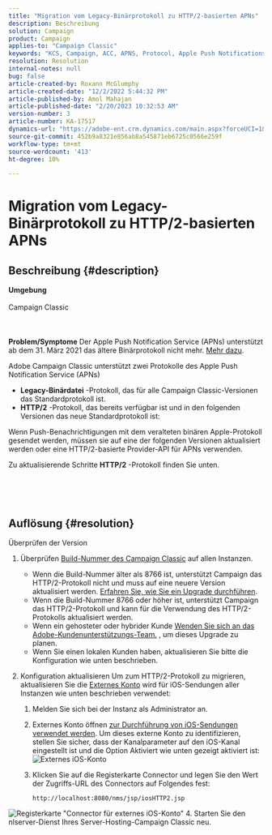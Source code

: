 ```yaml
---
title: "Migration vom Legacy-Binärprotokoll zu HTTP/2-basierten APNs"
description: Beschreibung
solution: Campaign
product: Campaign
applies-to: "Campaign Classic"
keywords: "KCS, Campaign, ACC, APNS, Protocol, Apple Push Notifications"
resolution: Resolution
internal-notes: null
bug: false
article-created-by: Roxann McGlumphy
article-created-date: "12/2/2022 5:44:32 PM"
article-published-by: Amol Mahajan
article-published-date: "2/20/2023 10:32:53 AM"
version-number: 3
article-number: KA-17517
dynamics-url: "https://adobe-ent.crm.dynamics.com/main.aspx?forceUCI=1&pagetype=entityrecord&etn=knowledgearticle&id=f6cc88f5-6872-ed11-9561-6045bd006079"
source-git-commit: 452b9a8321e856ab8a545871eb6725c0566e259f
workflow-type: tm+mt
source-wordcount: '413'
ht-degree: 10%

---
```


# Migration vom Legacy-Binärprotokoll zu HTTP/2-basierten APNs

## Beschreibung {#description}

<b>Umgebung</b><br><br>Campaign Classic<br><br> <br><br><b>Problem/Symptome</b>
Der Apple Push Notification Service (APNs) unterstützt ab dem 31. März 2021 das ältere Binärprotokoll nicht mehr. [Mehr dazu](https://developer.apple.com/news/?id=c88acm2b).

Adobe Campaign Classic unterstützt zwei Protokolle des Apple Push Notification Service (APNs)

- <b>Legacy-Binärdatei</b> -Protokoll, das für alle Campaign Classic-Versionen das Standardprotokoll ist.
- <b>HTTP/2</b> -Protokoll, das bereits verfügbar ist und in den folgenden Versionen das neue Standardprotokoll ist:


Wenn Push-Benachrichtigungen mit dem veralteten binären Apple-Protokoll gesendet werden, müssen sie auf eine der folgenden Versionen aktualisiert werden oder eine HTTP/2-basierte Provider-API für APNs verwenden.

Zu aktualisierende Schritte <b>HTTP/2</b> -Protokoll finden Sie unten.


<br><br> 

## Auflösung {#resolution}

Überprüfen der Version
1. Überprüfen [Build-Nummer des Campaign Classic](https://experienceleague.adobe.com/docs/campaign-classic/using/getting-started/starting-with-adobe-campaign/launching-adobe-campaign.html?lang=de#getting-your-campaign-version) auf allen Instanzen.

   - Wenn die Build-Nummer älter als 8766 ist, unterstützt Campaign das HTTP/2-Protokoll nicht und muss auf eine neuere Version aktualisiert werden. [Erfahren Sie, wie Sie ein Upgrade durchführen](https://experienceleague.adobe.com/docs/campaign-classic/using/monitoring-campaign-classic/updating-adobe-campaign/build-upgrade.html?lang=en#performing-a-build-upgrade).
   - Wenn die Build-Nummer 8766 oder höher ist, unterstützt Campaign das HTTP/2-Protokoll und kann für die Verwendung des HTTP/2-Protokolls aktualisiert werden.
   - Wenn ein gehosteter oder hybrider Kunde [Wenden Sie sich an das Adobe-Kundenunterstützungs-Team.](https://experienceleague.adobe.com/docs/customer-one/using/home.html?lang=de) , um dieses Upgrade zu planen.
   - Wenn Sie einen lokalen Kunden haben, aktualisieren Sie bitte die Konfiguration wie unten beschrieben.
2. Konfiguration aktualisieren Um zum HTTP/2-Protokoll zu migrieren, aktualisieren Sie die [Externes Konto](https://experienceleague.adobe.com/docs/campaign-classic/using/installing-campaign-classic/accessing-external-database/external-accounts.html?lang=en) wird für iOS-Sendungen aller Instanzen wie unten beschrieben verwendet:

   1. Melden Sie sich bei der Instanz als Administrator an.
   2. Externes Konto öffnen [zur Durchführung von iOS-Sendungen verwendet werden](https://experienceleague.adobe.com/docs/campaign-classic/using/sending-messages/sending-push-notifications/configure-the-mobile-app/configuring-the-mobile-application.html?lang=de). Um dieses externe Konto zu identifizieren, stellen Sie sicher, dass der Kanalparameter auf den iOS-Kanal eingestellt ist und die Option Aktiviert wie unten gezeigt aktiviert ist: ![Externes iOS-Konto](https://helpx.adobe.com/content/dam/help/en/campaign/kb/migrate-to-http2/jcr_content/main-pars/procedure/proc_par/step_1/step_par/image/iOS-ext-account.png "iOS-ext-account")
   3. Klicken Sie auf die Registerkarte Connector und legen Sie den Wert der Zugriffs-URL des Connectors auf Folgendes fest:

      ```
      http://localhost:8080/nms/jsp/iosHTTP2.jsp
      ```

![Registerkarte &quot;Connector für externes iOS-Konto&quot;](https://helpx.adobe.com/content/dam/help/en/campaign/kb/migrate-to-http2/jcr_content/main-pars/procedure/proc_par/step/step_par/image/iOs-ext-account-connector.png "iOS-ext-account-connector")
4. Starten Sie den nlserver-Dienst Ihres Server-Hosting-Campaign Classic neu.

